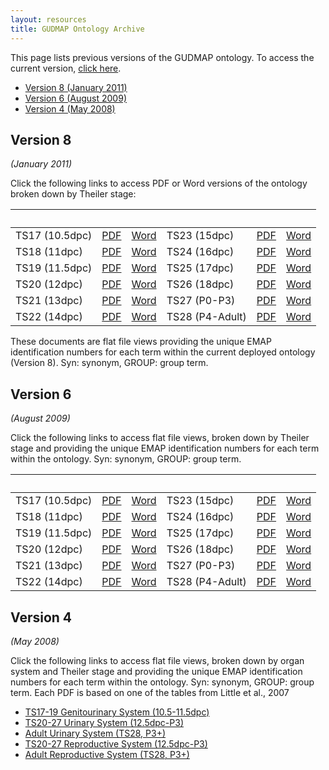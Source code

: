 ```yaml
---
layout: resources
title: GUDMAP Ontology Archive
---
```


This page lists previous versions of the GUDMAP ontology. To access the current version, [click here](/resources/ontology/).

* [Version 8 (January 2011)](#version-8)
* [Version 6 (August 2009)](#version-6)
* [Version 4 (May 2008)](#version-4)

## Version 8
*(January 2011)*

Click the following links to access PDF or Word versions of the ontology broken down by Theiler stage:

<table class="table">
  <thead>
    <tr>
      <th>&nbsp;</th>
      <th>&nbsp;</th>
      <th>&nbsp;</th>
      <th>&nbsp;</th>
      <th>&nbsp;</th>
      <th>&nbsp;</th>
    </tr>
  </thead>
  <tbody>
    <tr>
      <td>TS17 (10.5dpc)</td>
      <td><a href="/gudmaps/Docs/Ontologies/TS17_Database_Version_8GroupsTrailing.pdf">PDF</a></td>
      <td><a href="/gudmaps/Docs/Ontologies/TS17_Database_Version_8GroupsTrailing.doc">Word</a></td>
      <td>TS23 (15dpc)</td>
      <td><a href="/gudmaps/Docs/Ontologies/TS23_Database_Version_8GroupsTrailing.pdf">PDF</a></td>
      <td><a href="/gudmaps/Docs/Ontologies/TS23_Database_Version_8GroupsTrailing.doc">Word</a></td>
    </tr>
    <tr>
      <td>TS18 (11dpc)</td>
      <td><a href="/gudmaps/Docs/Ontologies/TS18_Database_Version_8GroupsTrailing.pdf">PDF</a></td>
      <td><a href="/gudmaps/Docs/Ontologies/TS18_Database_Version_8GroupsTrailing.doc">Word</a></td>
      <td>TS24 (16dpc)</td>
      <td><a href="/gudmaps/Docs/Ontologies/TS24_Database_Version_8GroupsTrailing.pdf">PDF</a></td>
      <td><a href="/gudmaps/Docs/Ontologies/TS24_Database_Version_8GroupsTrailing.doc">Word</a></td>
    </tr>
    <tr>
      <td>TS19 (11.5dpc)</td>
      <td><a href="/gudmaps/Docs/Ontologies/TS19_Database_Version8GroupsTrailing.pdf">PDF</a></td>
      <td><a href="/gudmaps/Docs/Ontologies/TS19_Database_Version8GroupsTrailing.doc">Word</a></td>
      <td>TS25 (17dpc)</td>
      <td><a href="/gudmaps/Docs/Ontologies/TS25_Database_Version_8GroupsTrailing.pdf">PDF</a></td>
      <td><a href="/gudmaps/Docs/Ontologies/TS25_Database_Version_8GroupsTrailing.doc">Word</a></td>
    </tr>
    <tr>
      <td>TS20 (12dpc)</td>
      <td><a href="/gudmaps/Docs/Ontologies/TS20_Database_Version_8GroupsTrailing.pdf">PDF</a></td>
      <td><a href="/gudmaps/Docs/Ontologies/TS20_Database_Version_8GroupsTrailing.doc">Word</a></td>
      <td>TS26 (18dpc)</td>
      <td><a href="/gudmaps/Docs/Ontologies/TS26_Database_Version_8GroupsTrailing.pdf">PDF</a></td>
      <td><a href="/gudmaps/Docs/Ontologies/TS26_Database_Version_8GroupsTrailing.doc">Word</a></td>
    </tr>
    <tr>
      <td>TS21 (13dpc)</td>
      <td><a href="/gudmaps/Docs/Ontologies/TS21_Database_Version_8GroupsTrailing.pdf">PDF</a></td>
      <td><a href="/gudmaps/Docs/Ontologies/TS21_Database_Version_8GroupsTrailing.doc">Word</a></td>
      <td>TS27 (P0-P3)</td>
      <td><a href="/gudmaps/Docs/Ontologies/TS27_Database_Version_8GroupsTrailing.pdf">PDF</a></td>
      <td><a href="/gudmaps/Docs/Ontologies/TS27_Database_Version_8GroupsTrailing.doc">Word</a></td>
    </tr>
    <tr>
      <td>TS22 (14dpc)</td>
      <td><a href="/gudmaps/Docs/Ontologies/TS22_Database_Version8GroupsTrailing.pdf">PDF</a></td>
      <td><a href="/gudmaps/Docs/Ontologies/TS22_Database_Version8GroupsTrailing.doc">Word</a></td>
      <td>TS28 (P4-Adult)</td>
      <td><a href="/gudmaps/Docs/Ontologies/TS28_Database_Version_8GroupsTrailing.pdf">PDF</a></td>
      <td><a href="/gudmaps/Docs/Ontologies/TS28_Database_Version_8GroupsTrailing.doc">Word</a></td>
    </tr>
  </tbody>
</table>

These documents are flat file views providing the unique EMAP identification numbers for each term within the current deployed ontology (Version 8). Syn: synonym, GROUP: group term.

## Version 6
*(August 2009)*

Click the following links to access flat file views, broken down by Theiler stage and providing the unique EMAP identification numbers for each term within the ontology. Syn: synonym, GROUP: group term.

<table class="table">
  <thead>
    <tr>
      <th>&nbsp;</th>
      <th>&nbsp;</th>
      <th>&nbsp;</th>
      <th>&nbsp;</th>
      <th>&nbsp;</th>
      <th>&nbsp;</th>
    </tr>
  </thead>
  <tbody>
    <tr>
      <td>TS17 (10.5dpc)</td>
      <td><a href="/gudmaps/Docs/Ontologies/TS17_Database_Version_6.pdf">PDF</a></td>
      <td><a href="/gudmaps/Docs/Ontologies/TS17_Database_Version_6.doc">Word</a></td>
      <td>TS23 (15dpc)</td>
      <td><a href="/gudmaps/Docs/Ontologies/TS23_Database_Version_6.pdf">PDF</a></td>
      <td><a href="/gudmaps/Docs/Ontologies/TS23_Database_Version_6.doc">Word</a></td>
    </tr>
    <tr>
      <td>TS18 (11dpc)</td>
      <td><a href="/gudmaps/Docs/Ontologies/TS18_Database_Version_6.pdf">PDF</a></td>
      <td><a href="/gudmaps/Docs/Ontologies/TS18_Database_Version_6.doc">Word</a></td>
      <td>TS24 (16dpc)</td>
      <td><a href="/gudmaps/Docs/Ontologies/TS24_Database_Version_6.pdf">PDF</a></td>
      <td><a href="/gudmaps/Docs/Ontologies/TS24_Database_Version_6.doc">Word</a></td>
    </tr>
    <tr>
      <td>TS19 (11.5dpc)</td>
      <td><a href="/gudmaps/Docs/Ontologies/TS19_Database_Version_6.pdf">PDF</a></td>
      <td><a href="/gudmaps/Docs/Ontologies/TS19_Database_Version_6.doc">Word</a></td>
      <td>TS25 (17dpc)</td>
      <td><a href="/gudmaps/Docs/Ontologies/TS25_Database_Version_6.pdf">PDF</a></td>
      <td><a href="/gudmaps/Docs/Ontologies/TS25_Database_Version_6.doc">Word</a></td>
    </tr>
    <tr>
      <td>TS20 (12dpc)</td>
      <td><a href="/gudmaps/Docs/Ontologies/TS20_Database_Version_6.pdf">PDF</a></td>
      <td><a href="/gudmaps/Docs/Ontologies/TS20_Database_Version_6.doc">Word</a></td>
      <td>TS26 (18dpc)</td>
      <td><a href="/gudmaps/Docs/Ontologies/TS26_Database_Version_6.pdf">PDF</a></td>
      <td><a href="/gudmaps/Docs/Ontologies/TS26_Database_Version_6.doc">Word</a></td>
    </tr>
    <tr>
      <td>TS21 (13dpc)</td>
      <td><a href="/gudmaps/Docs/Ontologies/TS21_Database_Version_6.pdf">PDF</a></td>
      <td><a href="/gudmaps/Docs/Ontologies/TS21_Database_Version_6.doc">Word</a></td>
      <td>TS27 (P0-P3)</td>
      <td><a href="/gudmaps/Docs/Ontologies/TS27_Database_Version_6.pdf">PDF</a></td>
      <td><a href="/gudmaps/Docs/Ontologies/TS27_Database_Version_6.doc">Word</a></td>
    </tr>
    <tr>
      <td>TS22 (14dpc)</td>
      <td><a href="/gudmaps/Docs/Ontologies/TS22_Database_Version_6.pdf">PDF</a></td>
      <td><a href="/gudmaps/Docs/Ontologies/TS22_Database_Version_6.doc">Word</a></td>
      <td>TS28 (P4-Adult)</td>
      <td><a href="/gudmaps/Docs/Ontologies/TS28_Database_Version_6.pdf">PDF</a></td>
      <td><a href="/gudmaps/Docs/Ontologies/TS28_Database_Version_6.doc">Word</a></td>
    </tr>
  </tbody>
</table>

## Version 4
*(May 2008)*

Click the following links to access flat file views, broken down by organ system and Theiler stage and providing the unique EMAP identification numbers for each term within the ontology. Syn: synonym, GROUP: group term. Each PDF is based on one of the tables from Little et al., 2007

* [TS17-19 Genitourinary System (10.5-11.5dpc)](/gudmap/Docs/Ontologies/TS17_19_Genitourinary_system.pdf)
* [TS20-27 Urinary System (12.5dpc-P3)](/gudmap/Docs/Ontologies/TS20_27_Urinary_System_12_5dpc_P3.pdf)
* [Adult Urinary System (TS28, P3+)](/gudmap/Docs/Ontologies/Adult_Urinary_System_TS28_P3.pdf)
* [TS20-27 Reproductive System (12.5dpc-P3)](/gudmap/Docs/Ontologies/TS20_27_Reproductive_System_12_5dpc_P3.pdf)
* [Adult Reproductive System (TS28, P3+)](/gudmap/Docs/Ontologies/Adult_Reproductive_System_TS28_P.pdf)
